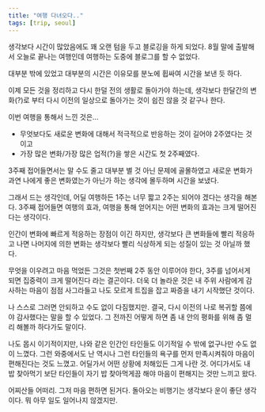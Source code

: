 ```yaml
---
title: "여행 다녀오다.."
tags: [trip, seoul]
---
```


생각보다 시간이 많았음에도 꽤 오랜 텀을 두고 블로깅을 하게 되었다. 8월 말에 출발해서 오늘로 끝나는 여행인데 여행하는 도중에 블로그를 할 수 없었다.

대부분 밖에 있었고 대부분의 시간은 이유모를 분노에 휩싸여 시간을 보낸 듯 하다.

이제 모든 것을 정리하고 다시 한덜 전의 생활로 돌아가야 하는데, 생각보다 한달간의 변화(?)로 부터 다시 이전의 일상으로 돌아가는 것이 쉽진 않을 것 같구나 한다.

이번 여행을 통해서 느낀 것은...

- 무엇보다도 새로운 변화에 대해서 적극적으로 반응하는 것이 길어야 2주였다는 것이고
- 가장 많은 변화/가장 많은 업적(?)을 쌓은 시간도 첫 2주째였다.

3주째 접어들면서는 말 수도 줄고 대부분 별 것 아닌 문제에 골몰하였고 새로운 변화가 과연 나에게 좋은 변화였는가 아닌가 하는 생각에 몰두하며 시간을 보냈다. 

그래서 드는 생각인데, 어딜 여행하든 1주는 너무 짧고 2주는 되어야 겠다는 생각을 해본다. 3주째 접어들면 여행의 효과, 여행을 통해 얻어지는 어떤 변화의 효과는 크게 떨어진다는 생각이다.

인간이 변화에 빠르게 적응하는 장점이 이긴 하지만, 생각보다 큰 변화들에 빨리 적응하고 나면 나머지에 의한 변화는 생각보다 빨리 식상하게 되는 성질이 있는 것 아닐까 했다.

무엇을 이우려고 마음 먹었든 그것은 첫번째 2주 동안 이루어야 한다, 3주를 넘어서게 되면 집중력이 크게 떨어진다 라는 결곤이다. 더욱 더 놀라운 것은 내 주위 사람에게 감사하는 마음이 점점 사그라들고 나도 모르게 트집을 잡고 짜증을 내기 시작했단 것이다.

나 스스로 그러면 안되하고 수도 없이 다짐했지만. 결국, 다시 이전의 나로 복귀할 쯤에야 감사했다는 말을 할 수 있었다. 그 전까진 어떻게 하면 좀 내 안의 평화를 위해 좀 멀리 해볼까 하다가도 말이다.

나도 몹시 이기적이지만, 나와 같은 인간인 타인들도 이기적일 수 밖에 없구나만 수도 없이 느꼈다. 그런 와중에서도 난 역시나 그런 타인들의 욕구를 먼저 만족시켜줘야 마음이 편해진다는 것도 느꼈고. 어딜가서 어떤 상황에 처해있든 그게 나란 것. 어디가서도 내 밥 찾아먹기 보단 타인들이 자기 밥 찾아먹게끔 해야 마음이 편해지는 것만 느끼고 왔다. 

어찌산들 어떠리. 그저 마음 편하면 된거다. 돌아오는 비행기는 생각보다 운이 좋단 생각이다. 뭐 아무 일도 일어나지 않겠지만.
